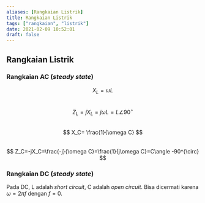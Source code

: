 ```yaml
---
aliases: [Rangkaian Listrik]
title: Rangkaian Listrik
tags: ["rangkaian", "listrik"]
date: 2021-02-09 10:52:01
draft: false
---
```


## Rangkaian Listrik

### Rangkaian AC (_steady state_)

$$ X_L=\omega L $$  
$$ Z_L=jX_L=j\omega L=L\angle 90^{\circ} $$  
$$ X_C= \frac{1}{\omega C} $$  
$$ Z_C=-jX_C=\frac{-j}{\omega C}=\frac{1}{j\omega C}=C\angle -90^{\circ} $$  

### Rangkaian DC (_steady state_)

Pada DC, L adalah _short circuit_, C adalah _open circuit_. Bisa dicermati karena $\omega = 2 \pi f$ dengan $f=0$.
